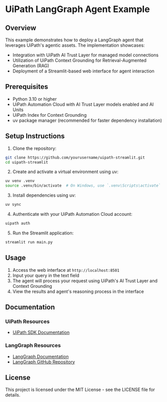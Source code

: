 # UiPath LangGraph Agent Example

## Overview

This example demonstrates how to deploy a LangGraph agent that leverages UiPath's agentic assets. The implementation showcases:

- Integration with UiPath AI Trust Layer for managed model connections
- Utilization of UiPath Context Grounding for Retrieval-Augmented Generation (RAG)
- Deployment of a Streamlit-based web interface for agent interaction

## Prerequisites

- Python 3.10 or higher
- UiPath Automation Cloud with AI Trust Layer models enabled and AI Units
- UiPath Index for Context Grounding
- uv package manager (recommended for faster dependency installation)

## Setup Instructions

1. Clone the repository:
```bash
git clone https://github.com/yourusername/uipath-streamlit.git
cd uipath-streamlit
```

2. Create and activate a virtual environment using uv:
```bash
uv venv .venv
source .venv/bin/activate  # On Windows, use `.venv\Scripts\activate`
```

3. Install dependencies using uv:
```bash
uv sync
```

4. Authenticate with your UiPath Automation Cloud account:
```bash
uipath auth
```

5. Run the Streamlit application:
```bash
streamlit run main.py
```

## Usage

1. Access the web interface at `http://localhost:8501`
2. Input your query in the text field
3. The agent will process your request using UiPath's AI Trust Layer and Context Grounding
4. View the results and agent's reasoning process in the interface

## Documentation

### UiPath Resources
- [UiPath SDK Documentation](https://uipath.github.io/uipath-python/)

### LangGraph Resources
- [LangGraph Documentation](https://python.langchain.com/docs/langgraph)
- [LangGraph GitHub Repository](https://github.com/langchain-ai/langgraph)

## License

This project is licensed under the MIT License - see the LICENSE file for details.
